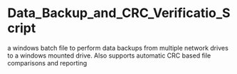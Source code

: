 # Data_Backup_and_CRC_Verificatio_Script
a windows batch file to perform data backups from multiple network drives to a windows mounted drive. Also supports automatic CRC based file comparisons and reporting
